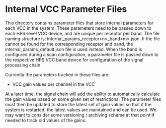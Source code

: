 # Internal VCC Parameter Files

This directory contains parameter files that store internal parameters for each VCC in the system.
These parameters need to be passed down to each HPS-level VCC device, and are unique per receptor per band.
The file naming structure is: internal\_params\_receptor<n\>\_band<m\>.json. If the file cannot be found for
the corresponding receptor and band, the internal\_params\_default.json file is used instead.
When the band is configured during a scan configuration, a parameter file is passed down to the respective
HPS VCC band device for configuration of the signal processing chain.

Currently the parameters tracked in these files are:
* VCC gain values per channel in the VCC

At a later time, the signal chain will add the ability to automatically calculate the gain values based on
some given set of restrictions. The parameter files must then be updated to store the latest set of gain
values so that if the system is restarted, the latest values are maintained and can be used. We may want
to consider some versioning / archiving scheme at that point if needed to track old values of the gains.
